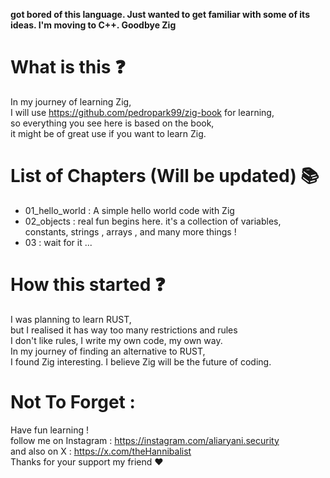 <strong>got bored of this language. Just wanted to get familiar with some of its ideas. I'm moving to C++. Goodbye Zig</strong>
# What is this ❓
In my journey of learning Zig,<br>
I will use https://github.com/pedropark99/zig-book for learning,<br>
so everything you see here is based on the book,<br>
it might be of great use if you want to learn Zig.

# List of Chapters (Will be updated) 📚
* 01_hello_world : A simple hello world code with Zig
* 02_objects : real fun begins here. it's a collection of variables, constants, strings , arrays , and many more things !
* 03 : wait for it ...

# How this started ❓
I was planning to learn RUST,<br>
but I realised it has way too many restrictions and rules <br>
I don't like rules, I write my own code, my own way. <br>
In my journey of finding an alternative to RUST,<br>
I found Zig interesting. I believe Zig will be the future of coding.

# Not To Forget :
Have fun learning ! <br>
follow me on Instagram : https://instagram.com/aliaryani.security <br>
and also on X : https://x.com/theHannibalist <br>
Thanks for your support my friend ♥️
